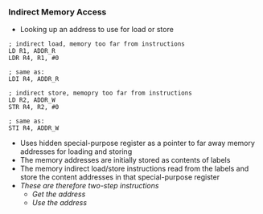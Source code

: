 ### Indirect Memory Access
- Looking up an address to use for load or store
```
; indirect load, memory too far from instructions
LD R1, ADDR_R
LDR R4, R1, #0

; same as:
LDI R4, ADDR_R

; indirect store, memopry too far from instructions
LD R2, ADDR_W
STR R4, R2, #0

; same as:
STI R4, ADDR_W
```
- Uses hidden special-purpose register as a pointer to far away memory addresses for loading and storing
- The memory addresses are initially stored as contents of labels
- The memory indirect load/store instructions read from the labels and store the content addresses in that special-purpose register
- *These are therefore two-step instructions*
	- *Get the address*
	- *Use the address*